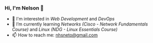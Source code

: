 ### Hi, I'm Nelson 👋
- 🔎 I'm interested in *Web Development* and *DevOps*
- 🌱 I’m currently learning *Networks (Cisco - Network Fundamentals Course)* and *Linux (NDG - Linux Essentials Course)*
- 📫 How to reach me: nhsneto@gmail.com

<!--
**nhsneto/nhsneto** is a ✨ _special_ ✨ repository because its `README.md` (this file) appears on your GitHub profile.

Here are some ideas to get you started:

- 🔭 I’m currently working on ...
- 🌱 I’m currently learning ...
- 👯 I’m looking to collaborate on ...
- 🤔 I’m looking for help with ...
- 💬 Ask me about ...
- 📫 How to reach me: ...
- 😄 Pronouns: ...
- ⚡ Fun fact: ...
-->
